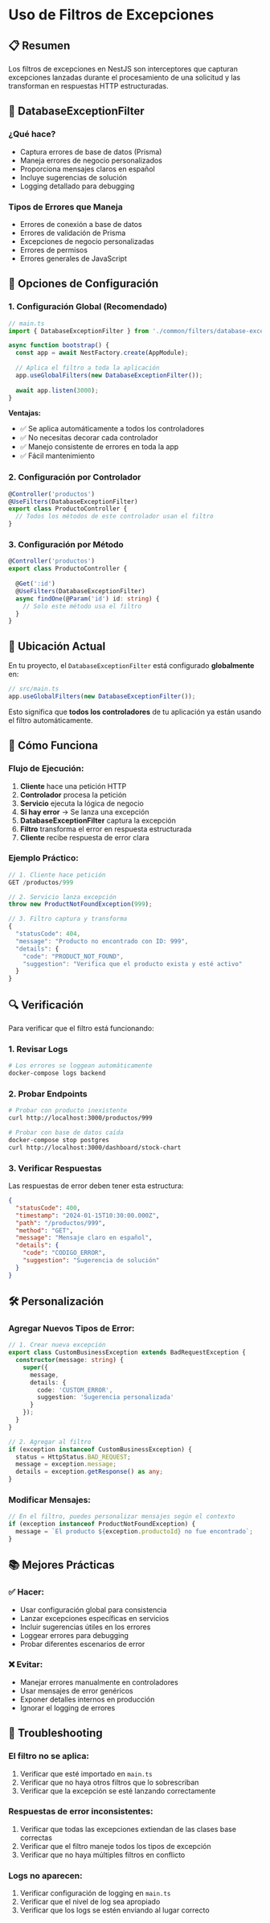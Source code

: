 # Uso de Filtros de Excepciones

## 📋 **Resumen**

Los filtros de excepciones en NestJS son interceptores que capturan excepciones lanzadas durante el procesamiento de una solicitud y las transforman en respuestas HTTP estructuradas.

## 🎯 **DatabaseExceptionFilter**

### **¿Qué hace?**
- Captura errores de base de datos (Prisma)
- Maneja errores de negocio personalizados
- Proporciona mensajes claros en español
- Incluye sugerencias de solución
- Logging detallado para debugging

### **Tipos de Errores que Maneja**
- Errores de conexión a base de datos
- Errores de validación de Prisma
- Excepciones de negocio personalizadas
- Errores de permisos
- Errores generales de JavaScript

## 🔧 **Opciones de Configuración**

### 1. **Configuración Global** (Recomendado)
```typescript
// main.ts
import { DatabaseExceptionFilter } from './common/filters/database-exception.filter';

async function bootstrap() {
  const app = await NestFactory.create(AppModule);
  
  // Aplica el filtro a toda la aplicación
  app.useGlobalFilters(new DatabaseExceptionFilter());
  
  await app.listen(3000);
}
```

**Ventajas:**
- ✅ Se aplica automáticamente a todos los controladores
- ✅ No necesitas decorar cada controlador
- ✅ Manejo consistente de errores en toda la app
- ✅ Fácil mantenimiento

### 2. **Configuración por Controlador**
```typescript
@Controller('productos')
@UseFilters(DatabaseExceptionFilter)
export class ProductoController {
  // Todos los métodos de este controlador usan el filtro
}
```

### 3. **Configuración por Método**
```typescript
@Controller('productos')
export class ProductoController {
  
  @Get(':id')
  @UseFilters(DatabaseExceptionFilter)
  async findOne(@Param('id') id: string) {
    // Solo este método usa el filtro
  }
}
```

## 📍 **Ubicación Actual**

En tu proyecto, el `DatabaseExceptionFilter` está configurado **globalmente** en:

```typescript
// src/main.ts
app.useGlobalFilters(new DatabaseExceptionFilter());
```

Esto significa que **todos los controladores** de tu aplicación ya están usando el filtro automáticamente.

## 🚀 **Cómo Funciona**

### **Flujo de Ejecución:**
1. **Cliente** hace una petición HTTP
2. **Controlador** procesa la petición
3. **Servicio** ejecuta la lógica de negocio
4. **Si hay error** → Se lanza una excepción
5. **DatabaseExceptionFilter** captura la excepción
6. **Filtro** transforma el error en respuesta estructurada
7. **Cliente** recibe respuesta de error clara

### **Ejemplo Práctico:**
```typescript
// 1. Cliente hace petición
GET /productos/999

// 2. Servicio lanza excepción
throw new ProductNotFoundException(999);

// 3. Filtro captura y transforma
{
  "statusCode": 404,
  "message": "Producto no encontrado con ID: 999",
  "details": {
    "code": "PRODUCT_NOT_FOUND",
    "suggestion": "Verifica que el producto exista y esté activo"
  }
}
```

## 🔍 **Verificación**

Para verificar que el filtro está funcionando:

### **1. Revisar Logs**
```bash
# Los errores se loggean automáticamente
docker-compose logs backend
```

### **2. Probar Endpoints**
```bash
# Probar con producto inexistente
curl http://localhost:3000/productos/999

# Probar con base de datos caída
docker-compose stop postgres
curl http://localhost:3000/dashboard/stock-chart
```

### **3. Verificar Respuestas**
Las respuestas de error deben tener esta estructura:
```json
{
  "statusCode": 400,
  "timestamp": "2024-01-15T10:30:00.000Z",
  "path": "/productos/999",
  "method": "GET",
  "message": "Mensaje claro en español",
  "details": {
    "code": "CODIGO_ERROR",
    "suggestion": "Sugerencia de solución"
  }
}
```

## 🛠️ **Personalización**

### **Agregar Nuevos Tipos de Error:**
```typescript
// 1. Crear nueva excepción
export class CustomBusinessException extends BadRequestException {
  constructor(message: string) {
    super({
      message,
      details: {
        code: 'CUSTOM_ERROR',
        suggestion: 'Sugerencia personalizada'
      }
    });
  }
}

// 2. Agregar al filtro
if (exception instanceof CustomBusinessException) {
  status = HttpStatus.BAD_REQUEST;
  message = exception.message;
  details = exception.getResponse() as any;
}
```

### **Modificar Mensajes:**
```typescript
// En el filtro, puedes personalizar mensajes según el contexto
if (exception instanceof ProductNotFoundException) {
  message = `El producto ${exception.productoId} no fue encontrado`;
}
```

## 📚 **Mejores Prácticas**

### **✅ Hacer:**
- Usar configuración global para consistencia
- Lanzar excepciones específicas en servicios
- Incluir sugerencias útiles en los errores
- Loggear errores para debugging
- Probar diferentes escenarios de error

### **❌ Evitar:**
- Manejar errores manualmente en controladores
- Usar mensajes de error genéricos
- Exponer detalles internos en producción
- Ignorar el logging de errores

## 🔧 **Troubleshooting**

### **El filtro no se aplica:**
1. Verificar que esté importado en `main.ts`
2. Verificar que no haya otros filtros que lo sobrescriban
3. Verificar que la excepción se esté lanzando correctamente

### **Respuestas de error inconsistentes:**
1. Verificar que todas las excepciones extiendan de las clases base correctas
2. Verificar que el filtro maneje todos los tipos de excepción
3. Verificar que no haya múltiples filtros en conflicto

### **Logs no aparecen:**
1. Verificar configuración de logging en `main.ts`
2. Verificar que el nivel de log sea apropiado
3. Verificar que los logs se estén enviando al lugar correcto 